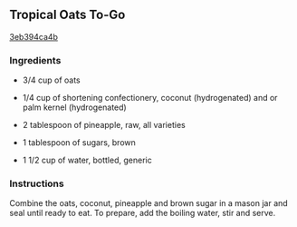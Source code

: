 ## Tropical Oats To-Go

[3eb394ca4b](http://www.foodnetwork.com/recipes/tropical-oats-to-go.html)

### Ingredients

 - 3/4 cup of oats

 - 1/4 cup of shortening confectionery, coconut (hydrogenated) and or palm kernel (hydrogenated)

 - 2 tablespoon of pineapple, raw, all varieties

 - 1 tablespoon of sugars, brown

 - 1 1/2 cup of water, bottled, generic

### Instructions

Combine the oats, coconut, pineapple and brown sugar in a mason jar and seal until ready to eat. To prepare, add the boiling water, stir and serve.